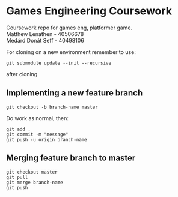 # Games Engineering Coursework
Coursework repo for games eng, platformer game.  
Matthew Lenathen - 40506678  
Medárd Donát Seff - 40498106  

For cloning on a new environment remember to use:  
```
git submodule update --init --recursive
``` 
after cloning


Implementing a new feature branch
---
```
git checkout -b branch-name master
```      
Do work as normal, then:
```
git add .
git commit -m "message" 
git push -u origin branch-name
```
Merging feature branch to master
---
```
git checkout master
git pull
git merge branch-name
git push
```
